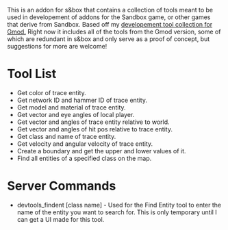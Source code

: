 This is an addon for s&box that contains a collection of tools meant to be used in developement of addons for the Sandbox game, or other games that derive from Sandbox. Based off my [developement tool collection for Gmod.](https://github.com/LambdaGaming/devtools) Right now it includes all of the tools from the Gmod version, some of which are redundant in s&box and only serve as a proof of concept, but suggestions for more are welcome!

# Tool List
- Get color of trace entity.
- Get network ID and hammer ID of trace entity.
- Get model and material of trace entity.
- Get vector and eye angles of local player.
- Get vector and angles of trace entity relative to world.
- Get vector and angles of hit pos relative to trace entity.
- Get class and name of trace entity.
- Get velocity and angular velocity of trace entity.
- Create a boundary and get the upper and lower values of it.
- Find all entities of a specified class on the map.

# Server Commands
- devtools_findent [class name] - Used for the Find Entity tool to enter the name of the entity you want to search for. This is only temporary until I can get a UI made for this tool.
